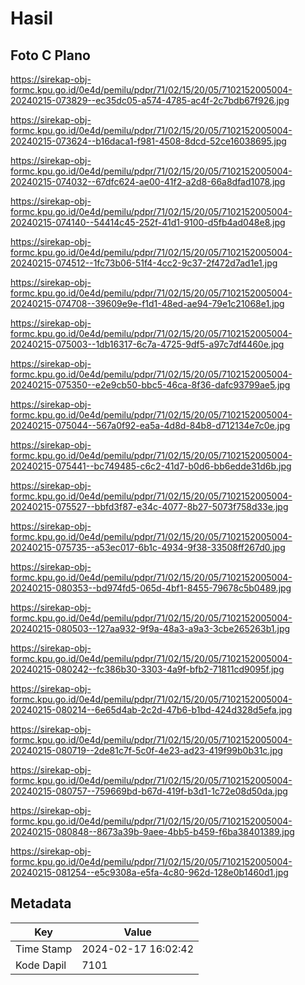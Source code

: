 # Hasil

## Foto C Plano

https://sirekap-obj-formc.kpu.go.id/0e4d/pemilu/pdpr/71/02/15/20/05/7102152005004-20240215-073829--ec35dc05-a574-4785-ac4f-2c7bdb67f926.jpg

https://sirekap-obj-formc.kpu.go.id/0e4d/pemilu/pdpr/71/02/15/20/05/7102152005004-20240215-073624--b16daca1-f981-4508-8dcd-52ce16038695.jpg

https://sirekap-obj-formc.kpu.go.id/0e4d/pemilu/pdpr/71/02/15/20/05/7102152005004-20240215-074032--67dfc624-ae00-41f2-a2d8-66a8dfad1078.jpg

https://sirekap-obj-formc.kpu.go.id/0e4d/pemilu/pdpr/71/02/15/20/05/7102152005004-20240215-074140--54414c45-252f-41d1-9100-d5fb4ad048e8.jpg

https://sirekap-obj-formc.kpu.go.id/0e4d/pemilu/pdpr/71/02/15/20/05/7102152005004-20240215-074512--1fc73b06-51f4-4cc2-9c37-2f472d7ad1e1.jpg

https://sirekap-obj-formc.kpu.go.id/0e4d/pemilu/pdpr/71/02/15/20/05/7102152005004-20240215-074708--39609e9e-f1d1-48ed-ae94-79e1c21068e1.jpg

https://sirekap-obj-formc.kpu.go.id/0e4d/pemilu/pdpr/71/02/15/20/05/7102152005004-20240215-075003--1db16317-6c7a-4725-9df5-a97c7df4460e.jpg

https://sirekap-obj-formc.kpu.go.id/0e4d/pemilu/pdpr/71/02/15/20/05/7102152005004-20240215-075350--e2e9cb50-bbc5-46ca-8f36-dafc93799ae5.jpg

https://sirekap-obj-formc.kpu.go.id/0e4d/pemilu/pdpr/71/02/15/20/05/7102152005004-20240215-075044--567a0f92-ea5a-4d8d-84b8-d712134e7c0e.jpg

https://sirekap-obj-formc.kpu.go.id/0e4d/pemilu/pdpr/71/02/15/20/05/7102152005004-20240215-075441--bc749485-c6c2-41d7-b0d6-bb6edde31d6b.jpg

https://sirekap-obj-formc.kpu.go.id/0e4d/pemilu/pdpr/71/02/15/20/05/7102152005004-20240215-075527--bbfd3f87-e34c-4077-8b27-5073f758d33e.jpg

https://sirekap-obj-formc.kpu.go.id/0e4d/pemilu/pdpr/71/02/15/20/05/7102152005004-20240215-075735--a53ec017-6b1c-4934-9f38-33508ff267d0.jpg

https://sirekap-obj-formc.kpu.go.id/0e4d/pemilu/pdpr/71/02/15/20/05/7102152005004-20240215-080353--bd974fd5-065d-4bf1-8455-79678c5b0489.jpg

https://sirekap-obj-formc.kpu.go.id/0e4d/pemilu/pdpr/71/02/15/20/05/7102152005004-20240215-080503--127aa932-9f9a-48a3-a9a3-3cbe265263b1.jpg

https://sirekap-obj-formc.kpu.go.id/0e4d/pemilu/pdpr/71/02/15/20/05/7102152005004-20240215-080242--fc386b30-3303-4a9f-bfb2-71811cd9095f.jpg

https://sirekap-obj-formc.kpu.go.id/0e4d/pemilu/pdpr/71/02/15/20/05/7102152005004-20240215-080214--6e65d4ab-2c2d-47b6-b1bd-424d328d5efa.jpg

https://sirekap-obj-formc.kpu.go.id/0e4d/pemilu/pdpr/71/02/15/20/05/7102152005004-20240215-080719--2de81c7f-5c0f-4e23-ad23-419f99b0b31c.jpg

https://sirekap-obj-formc.kpu.go.id/0e4d/pemilu/pdpr/71/02/15/20/05/7102152005004-20240215-080757--759669bd-b67d-419f-b3d1-1c72e08d50da.jpg

https://sirekap-obj-formc.kpu.go.id/0e4d/pemilu/pdpr/71/02/15/20/05/7102152005004-20240215-080848--8673a39b-9aee-4bb5-b459-f6ba38401389.jpg

https://sirekap-obj-formc.kpu.go.id/0e4d/pemilu/pdpr/71/02/15/20/05/7102152005004-20240215-081254--e5c9308a-e5fa-4c80-962d-128e0b1460d1.jpg


## Metadata

| Key        | Value               |
| ---------- | ------------------- |
| Time Stamp | 2024-02-17 16:02:42 |
| Kode Dapil | 7101                |



